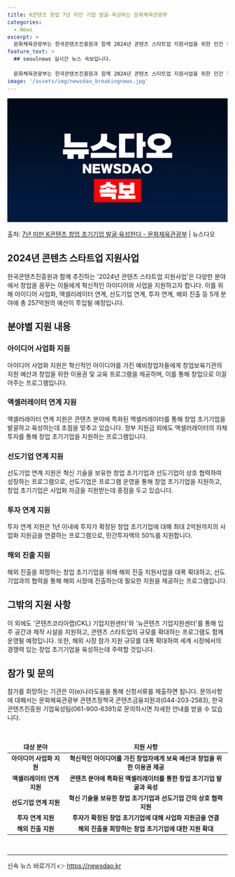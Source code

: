 ```yaml
---
title: K콘텐츠 창업 7년 미만 기업 발굴·육성하는 문화체육관광부
categories:
  - News
excerpt: >
  문화체육관광부는 한국콘텐츠진흥원과 함께 2024년 콘텐츠 스타트업 지원사업을 위한 민간 전문 기관을 오는 1…
feature_text: >
  ## seoulnews 실시간 뉴스 속보입니다.

  문화체육관광부는 한국콘텐츠진흥원과 함께 2024년 콘텐츠 스타트업 지원사업을 위한 민간 전문 기관을 오는 1…
image: '/assets/img/newsdao_breakingnews.jpg'
---
```


![뉴스다오 속보](/assets/img/newsdao_breakingnews.jpg)

<p>출처: <a href="https://newsdao.kr/3276" rel="dofollow">7년 미만 K콘텐츠 창업 초기기업 발굴·육성한다 - 문화체육관광부</a> | 뉴스다오</p>

<h2>2024년 콘텐츠 스타트업 지원사업</h2>

<p data-ke-size="size16">한국콘텐츠진흥원과 함께 추진하는 '2024년 콘텐츠 스타트업 지원사업'은 다양한 분야에서 창업을 꿈꾸는 이들에게 혁신적인 아이디어와 사업을 지원하고자 합니다. 이를 위해 아이디어 사업화, 액셀러레이터 연계, 선도기업 연계, 투자 연계, 해외 진출 등 5개 분야에 총 257억원의 예산이 투입될 예정입니다.</p>

<h2 data-ke-size="size26">분야별 지원 내용</h2>

<h3>아이디어 사업화 지원</h3>
<p data-ke-size="size16">아이디어 사업화 지원은 혁신적인 아이디어를 가진 예비창업자들에게 창업보육기관의 지원 예산과 창업을 위한 이용권 및 교육 프로그램을 제공하며, 이를 통해 창업으로 이끌어주는 프로그램입니다.</p>

<h3>액셀러레이터 연계 지원</h3>
<p data-ke-size="size16">액셀러레이터 연계 지원은 콘텐츠 분야에 특화된 액셀러레이터를 통해 창업 초기기업을 발굴하고 육성하는데 초점을 맞추고 있습니다. 정부 지원금 외에도 액셀러레이터의 자체 투자를 통해 창업 초기기업을 지원하는 프로그램입니다.</p>

<h3>선도기업 연계 지원</h3>
<p data-ke-size="size16">선도기업 연계 지원은 혁신 기술을 보유한 창업 초기기업과 선도기업이 상호 협력하여 성장하는 프로그램으로, 선도기업은 프로그램 운영을 통해 창업 초기기업을 지원하고, 창업 초기기업은 사업화 자금을 지원받는데 중점을 두고 있습니다.</p>

<h3>투자 연계 지원</h3>
<p data-ke-size="size16">투자 연계 지원은 1년 이내에 투자가 확정된 창업 초기기업에 대해 최대 2억원까지의 사업화 지원금을 연결하는 프로그램으로, 민간투자액의 50%를 지원합니다.</p>

<h3>해외 진출 지원</h3>
<p data-ke-size="size16">해외 진출을 희망하는 창업 초기기업을 위해 해외 진출 지원사업을 대폭 확대하고, 선도기업과의 협력을 통해 해외 시장에 진출하는데 필요한 지원을 제공하는 프로그램입니다.</p>

<h2 data-ke-size="size26">그밖의 지원 사항</h2>

<p data-ke-size="size16">이 외에도 '콘텐츠코리아랩(CKL) 기업지원센터'와 '뉴콘텐츠 기업지원센터'를 통해 입주 공간과 제작 시설을 지원하고, 콘텐츠 스타트업의 규모를 확대하는 프로그램도 함께 운영될 예정입니다. 또한, 해외 시장 참가 지원 규모를 대폭 확대하여 세계 시장에서의 경쟁력 있는 창업 초기기업을 육성하는데 주력할 것입니다.</p>

<h2 data-ke-size="size26">참가 및 문의</h2>

<p data-ke-size="size16">참가를 희망하는 기관은 이(e)나라도움을 통해 신청서류를 제출하면 됩니다. 문의사항에 대해서는 문화체육관광부 콘텐츠정책국 콘텐츠금융지원과(044-203-2583), 한국콘텐츠진흥원 기업육성팀(061-900-6391)로 문의하시면 자세한 안내를 받을 수 있습니다.</p>

<p data-ke-size="size16">&nbsp;</p>
<table>
<thead>
<tr>
<td style="text-align: center; height: 17px;"><b>대상 분야</b></td>
<td style="text-align: center; height: 17px;"><b>지원 사항</b></td>
</tr>
</thead>
<tbody>
<tr>
<td style="text-align: center; height: 17px;"><b>아이디어 사업화 지원</b></td>
<td style="text-align: center; height: 17px;"><b>혁신적인 아이디어를 가진 창업자에게 보육 예산과 창업을 위한 이용권 제공</b></td>
</tr>
<tr>
<td style="text-align: center; height: 17px;"><b>액셀러레이터 연계 지원</b></td>
<td style="text-align: center; height: 17px;"><b>콘텐츠 분야에 특화된 액셀러레이터를 통한 창업 초기기업 발굴과 육성</b></td>
</tr>
<tr>
<td style="text-align: center; height: 17px;"><b>선도기업 연계 지원</b></td>
<td style="text-align: center; height: 17px;"><b>혁신 기술을 보유한 창업 초기기업과 선도기업 간의 상호 협력 지원</b></td>
</tr>
<tr>
<td style="text-align: center; height: 17px;"><b>투자 연계 지원</b></td>
<td style="text-align: center; height: 17px;"><b>투자가 확정된 창업 초기기업에 대해 사업화 지원금을 연결</b></td>
</tr>
<tr>
<td style="text-align: center; height: 17px;"><b>해외 진출 지원</b></td>
<td style="text-align: center; height: 17px;"><b>해외 진출을 희망하는 창업 초기기업에 대한 지원 확대</b></td>
</tr>
</tbody>
</table>
<p data-ke-size="size16">&nbsp;</p>

<hr /> 

신속 뉴스 바로가기 👉 <a href="https://newsdao.kr" rel="dofollow">https://newsdao.kr</a>


